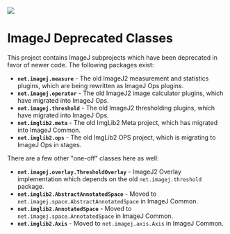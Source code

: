 [![](https://github.com/imagej/imagej-deprecated/actions/workflows/build-main.yml/badge.svg)](https://github.com/imagej/imagej-deprecated/actions/workflows/build-main.yml)

ImageJ Deprecated Classes
=========================

This project contains ImageJ subprojects which have been deprecated in favor of
newer code. The following packages exist:

* __`net.imagej.measure`__ - The old ImageJ2 measurement and statistics plugins,
  which are being rewritten as ImageJ Ops plugins.
* __`net.imagej.operator`__ - The old ImageJ2 image calculator plugins,
  which have migrated into ImageJ Ops.
* __`net.imagej.threshold`__ - The old ImageJ2 thresholding plugins,
  which have migrated into ImageJ Ops.
* __`net.imglib2.meta`__ - The old ImgLib2 Meta project,
  which has migrated into ImageJ Common.
* __`net.imglib2.ops`__ - The old ImgLib2 OPS project,
  which is migrating to ImageJ Ops in stages.

There are a few other "one-off" classes here as well:

* __`net.imagej.overlay.ThresholdOverlay`__ -
  ImageJ2 Overlay implementation which depends
  on the old `net.imagej.threshold` package.
* __`net.imglib2.AbstractAnnotatedSpace`__ -
  Moved to `net.imagej.space.AbstractAnnotatedSpace` in ImageJ Common.
* __`net.imglib2.AnnotatedSpace`__ -
  Moved to `net.imagej.space.AnnotatedSpace` in ImageJ Common.
* __`net.imglib2.Axis`__ -
  Moved to `net.imagej.axis.Axis` in ImageJ Common.
